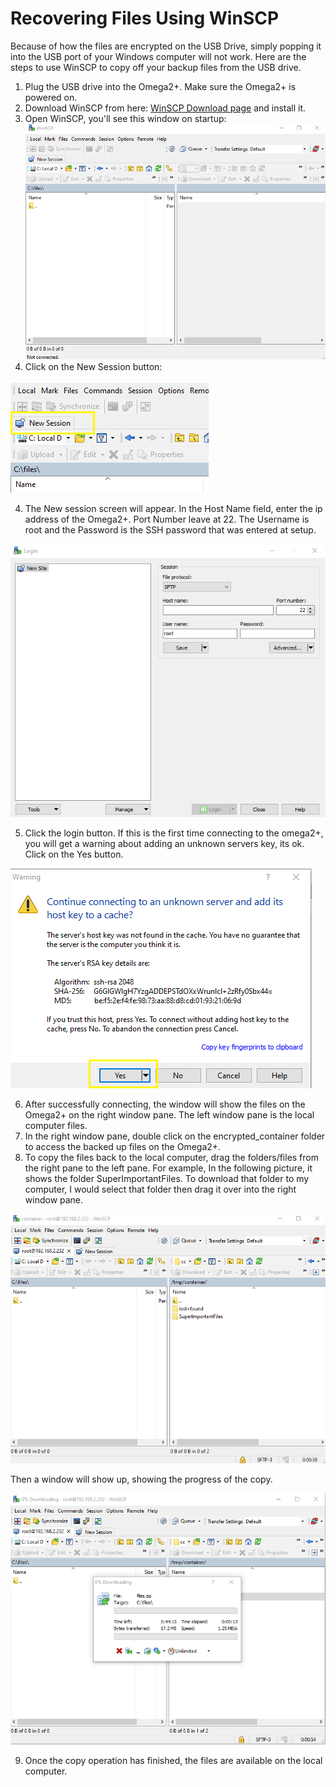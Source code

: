 # Recovering Files Using WinSCP

Because of how the files are encrypted on the USB Drive, simply popping it into the USB port of your Windows computer will not work. Here are the steps to use WinSCP to copy off your backup files from the USB drive.

  1. Plug the USB drive into the Omega2+. Make sure the Omega2+ is powered on.
  2. Download WinSCP from here: [WinSCP Download page](https://winscp.net/eng/download.php) and install it.
  3. Open WinSCP, you'll see this window on startup:
  ![WinSCP initial window](../pictures/winscp_startup.png)
  3. Click on the New Session button:

  ![new session button](../pictures/new_session_button.png)
  
  4. The New session screen will appear. In the Host Name field, enter the ip address of the Omega2+. Port Number leave at 22. The Username is root and the Password is the SSH password that was entered at setup.
  
  ![new session window](../pictures/new_session.png)
  
  5. Click the login button. If this is the first time connecting to the omega2+, you will get a warning about adding an unknown servers key, its ok. Click on the Yes button.
  
  ![unknown host warning](../pictures/unknown_host_warning.png)
  
  6. After successfully connecting, the window will show the files on the Omega2+ on the right window pane. The left window pane is the local computer files.
  7. In the right window pane, double click on the encrypted_container folder to access the backed up files on the Omega2+. 
  8. To copy the files back to the local computer, drag the folders/files from the right pane to the left pane. For example, In the following picture, it shows the folder SuperImportantFiles. To download that folder to my computer, I would select that folder then drag it over into the right window pane.
  
  ![example files to restore](../pictures/enter_encrypted_container.png)
  
  Then a window will show up, showing the progress of the copy.
  
  ![copying files over](../pictures/copying_files.png)
  
  9. Once the copy operation has finished, the files are available on the local computer.
